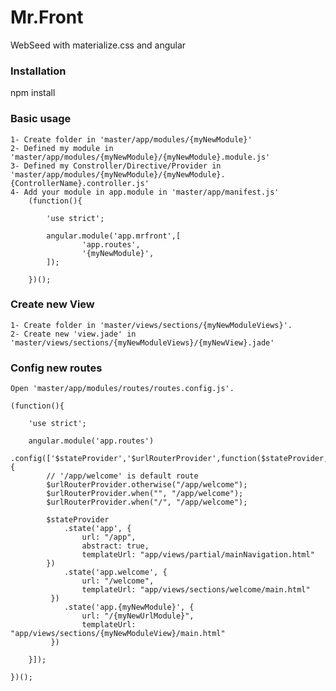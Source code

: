 # Mr.Front
WebSeed with materialize.css and angular
<h3>Installation</h3>
		npm install


<h3>Basic usage</h3>

	1- Create folder in 'master/app/modules/{myNewModule}'
	2- Defined my module in 'master/app/modules/{myNewModule}/{myNewModule}.module.js'
	3- Defined my Constroller/Directive/Provider in 'master/app/modules/{myNewModule}/{myNewModule}.{ControllerName}.controller.js'
	4- Add your module in app.module in 'master/app/manifest.js'
		(function(){

			'use strict';

			angular.module('app.mrfront',[
					'app.routes',
					'{myNewModule}',
			]);

		})();

<h3>Create new View</h3>
	
	1- Create folder in 'master/views/sections/{myNewModuleViews}'.
	2- Create new 'view.jade' in 'master/views/sections/{myNewModuleViews}/{myNewView}.jade'



<h3>Config new routes</h3>
	
	Open 'master/app/modules/routes/routes.config.js'.
	
	(function(){

		'use strict';

		angular.module('app.routes')
		.config(['$stateProvider','$urlRouterProvider',function($stateProvider,$urlRouterProvider) {
			// '/app/welcome' is default route
			$urlRouterProvider.otherwise("/app/welcome");
			$urlRouterProvider.when("", "/app/welcome");
			$urlRouterProvider.when("/", "/app/welcome");

			$stateProvider
    			.state('app', {
    				url: "/app",
    				abstract: true,
    				templateUrl: "app/views/partial/mainNavigation.html"
			})
    			.state('app.welcome', {
    				url: "/welcome",
    				templateUrl: "app/views/sections/welcome/main.html"
			 })
    			.state('app.{myNewModule}', {
    				url: "/{myNewUrlModule}",
    				templateUrl: "app/views/sections/{myNewModuleView}/main.html"
			 })
	
		}]);

	})();
